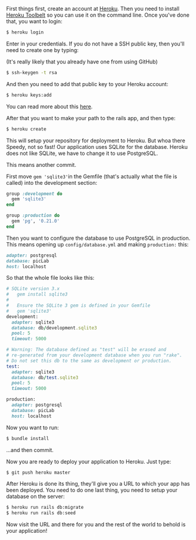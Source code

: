 First things first, create an account at [Heroku](https://www.heroku.com/). Then you need to install [Heroku Toolbelt](https://toolbelt.herokuapp.com/) so you can use it on the command line. Once you've done that, you want to login: 

```bash
$ heroku login
```

Enter in your credentials. If you do not have a SSH public key, then you'll need to create one by typing:

(It's really likely that you already have one from using GitHub)

```bash
$ ssh-keygen -t rsa
```

And then you need to add that public key to your Heroku account:

```bash
$ heroku keys:add
```

You can read more about this [here](https://devcenter.heroku.com/articles/keys). 

After that you want to make your path to the rails app, and then type:

```bash
$ heroku create
```

This will setup your repository for deployment to Heroku. But whoa there Speedy, not so fast! Our application uses SQLite for the database. Heroku does not like SQLite, we have to change it to use PostgreSQL.

This means another commit. 

First move `gem 'sqlite3'`in the Gemfile (that's actually what the file is called) into the development section: 

```ruby
group :development do
  gem 'sqlite3'
end

group :production do
  gem 'pg', '0.21.0'
end
```

Then you want to configure the database to use PostgreSQL in production. This means opening up `config/database.yml` and making `production:` this: 

```ruby
adapter: postgresql
database: picLab
host: localhost
```

So that the whole file looks like this:

```ruby
# SQLite version 3.x
#   gem install sqlite3
#
#   Ensure the SQLite 3 gem is defined in your Gemfile
#   gem 'sqlite3'
development:
  adapter: sqlite3
  database: db/development.sqlite3
  pool: 5
  timeout: 5000

# Warning: The database defined as "test" will be erased and
# re-generated from your development database when you run "rake".
# Do not set this db to the same as development or production.
test:
  adapter: sqlite3
  database: db/test.sqlite3
  pool: 5
  timeout: 5000

production:
  adapter: postgresql
  database: picLab
  host: localhost
```

Now you want to run:

```bash
$ bundle install
```

...and then commit.

Now you are ready to deploy your application to Heroku. Just type:

```bash
$ git push heroku master
```

After Heroku is done its thing, they'll give you a URL to which your app has been deployed. You need to do one last thing, you need to setup your database on the server:

```bash
$ heroku run rails db:migrate
$ heroku run rails db:seed
```

Now visit the URL and there for you and the rest of the world to behold is your application! 
